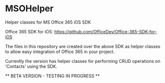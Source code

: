 # MSOHelper
Helper classes for MS Office 365 iOS SDK

Office 365 SDK for iOS: https://github.com/OfficeDev/Office-365-SDK-for-iOS

The files in this repository are created over the above SDK as helper classes to allow easy integration of Office 365 in your project.

Currently the version has helper classes for performing CRUD operations on 'Contacts' using the SDK.

** BETA VERSION - TESTING IN PROGRESS **
